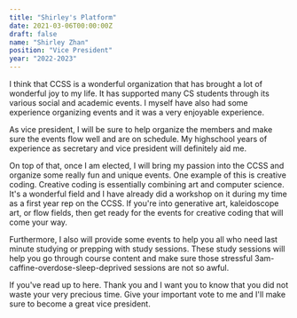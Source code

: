 ```yaml
---
title: "Shirley's Platform"
date: 2021-03-06T00:00:00Z
draft: false
name: "Shirley Zhan"
position: "Vice President"
year: "2022-2023"
---
```


I think that CCSS is a wonderful organization that has brought a lot of wonderful joy to my life. It has supported many CS students through its various social and academic events. I myself have also had some experience organizing events and it was a very enjoyable experience. 

As vice president, I will be sure to help organize the members and make sure the events flow well and are on schedule. My highschool years of experience as secretary and vice president will definitely aid me.

On top of that, once I am elected, I will bring my passion into the CCSS and organize some really fun and unique events. One example of this is creative coding. Creative coding is essentially combining art and computer science. It's a wonderful field and I have already did a workshop on it during my time as a first year rep on the CCSS. If you're into generative art, kaleidoscope art, or flow fields, then get ready for the events for creative coding that will come your way.

Furthermore, I also will provide some events to help you all who need last minute studying or prepping with study sessions. These study sessions will help you go through course content and make sure those stressful 3am-caffine-overdose-sleep-deprived sessions are not so awful.

If you've read up to here. Thank you and I want you to know that you did not waste your very precious time. Give your important vote to me and I'll make sure to become a great vice president.